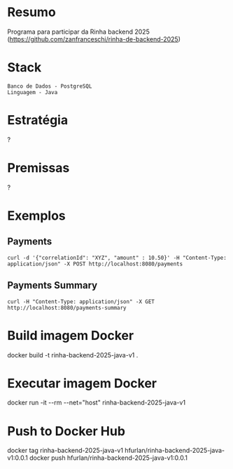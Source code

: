 # Resumo
Programa para participar da Rinha backend 2025 (https://github.com/zanfranceschi/rinha-de-backend-2025)

# Stack

```
Banco de Dados - PostgreSQL
Linguagem - Java
```

# Estratégia

?

# Premissas

?

# Exemplos

## Payments

```
curl -d '{"correlationId": "XYZ", "amount" : 10.50}' -H "Content-Type: application/json" -X POST http://localhost:8080/payments
```

## Payments Summary

```
curl -H "Content-Type: application/json" -X GET http://localhost:8080/payments-summary
```

# Build imagem Docker

docker build -t rinha-backend-2025-java-v1 .

# Executar imagem Docker

docker run -it --rm --net="host" rinha-backend-2025-java-v1

# Push to Docker Hub

docker tag rinha-backend-2025-java-v1 hfurlan/rinha-backend-2025-java-v1:0.0.1
docker push hfurlan/rinha-backend-2025-java-v1:0.0.1
